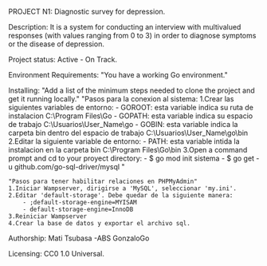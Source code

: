 PROJECT N1: Diagnostic survey for depression.

Description: 
	It is a system for conducting an interview with multivalued responses (with values ranging from 0 to 3) in order to diagnose symptoms or the disease of depression.

Project status: 
	Active - On Track.

Environment Requirements:
	"You have a working Go environment."

Installing:
	"Add a list of the minimum steps needed to clone the project and get it running locally."
	"Pasos para la conexion al sistema:
 	1.Crear las siguientes variables de entorno:
		- GOROOT: esta variable indica su ruta de instalacion C:\Program Files\Go
		- GOPATH: esta variable indica su espacio de trabajo C:\Usuarios\User_Name\go
		- GOBIN: esta variable indica la carpeta bin dentro del espacio de trabajo C:\Usuarios\User_Name\go\bin
	2.Editar la siguiente variable de entorno: 
		- PATH: esta variable intida la instalacion en la carpeta bin C:\Program Files\Go\bin
	3.Open a command prompt and cd to your proyect directory:
		- $ go mod init sistema
		- $ go get -u github.com/go-sql-driver/mysql "

	"Pasos para tener habilitar relaciones en PHPMyAdmin"
	1.Iniciar Wampserver, dirigirse a 'MySQL', seleccionar 'my.ini'.
	2.Editar 'default-storage'. Debe quedar de la siguiente manera:
		- ;default-storage-engine=MYISAM
		- default-storage-engine=InnoDB
	3.Reiniciar Wampserver
	4.Crear la base de datos y exportar el archivo sql.

Authorship:
	Mati
	Tsubasa
	-ABS
	GonzaloGo

Licensing:
	CC0 1.0 Universal.